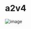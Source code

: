 # a2v4


![image](https://github.com/pradeepsimba/a2v4/assets/96039278/39ddb3c4-eb8c-4e37-abf3-bdcac5f96258)
